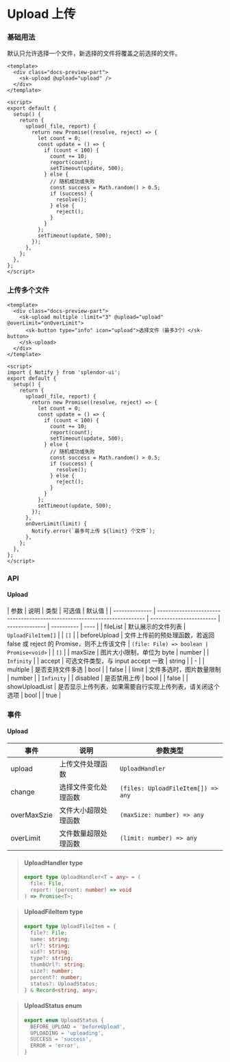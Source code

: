 # Upload 上传

### 基础用法

默认只允许选择一个文件，新选择的文件将覆盖之前选择的文件。

<UploadBasic />

```vue
<template>
  <div class="docs-preview-part">
    <sk-upload @upload="upload" />
  </div>
</template>

<script>
export default {
  setup() {
    return {
      upload(_file, report) {
        return new Promise((resolve, reject) => {
          let count = 0;
          const update = () => {
            if (count < 100) {
              count += 10;
              report(count);
              setTimeout(update, 500);
            } else {
              // 随机成功或失败
              const success = Math.random() > 0.5;
              if (success) {
                resolve();
              } else {
                reject();
              }
            }
          };
          setTimeout(update, 500);
        });
      },
    };
  },
};
</script>
```

### 上传多个文件

<UploadMultiple />

```vue
<template>
  <div class="docs-preview-part">
    <sk-upload multiple :limit="3" @upload="upload" @overLimit="onOverLimit">
      <sk-button type="info" icon="upload">选择文件（最多3个）</sk-button>
    </sk-upload>
  </div>
</template>

<script>
import { Notify } from 'splendor-ui';
export default {
  setup() {
    return {
      upload(_file, report) {
        return new Promise((resolve, reject) => {
          let count = 0;
          const update = () => {
            if (count < 100) {
              count += 10;
              report(count);
              setTimeout(update, 500);
            } else {
              // 随机成功或失败
              const success = Math.random() > 0.5;
              if (success) {
                resolve();
              } else {
                reject();
              }
            }
          };
          setTimeout(update, 500);
        });
      },
      onOverLimit(limit) {
        Notify.error(`最多可上传 ${limit} 个文件`);
      },
    };
  },
};
</script>
```

### API

#### Upload

| 参数           | 说明                                                                      | 类型                     | 可选值         | 默认值     |
| -------------- | ------------------------------------------------------------------------- | ------------------------ | -------------- | ---------- | ---- |
| fileList       | 默认展示的文件列表                                                        | `UploadFileItem[]`       |                | `[]`       |
| beforeUpload   | 文件上传前的预处理函数，若返回 false 或 reject 的 Promise，则不上传该文件 | `(file: File) => boolean | Promise<void>` |            | `[]` |
| maxSize        | 图片大小限制，单位为 byte                                                 | number                   |                | `Infinity` |
| accept         | 可选文件类型，与 input accept 一致                                        | string                   |                | -          |
| multiple       | 是否支持文件多选                                                          | bool                     |                | false      |
| limit          | 文件多选时，图片数量限制                                                  | number                   |                | `Infinity` |
| disabled       | 是否禁用上传                                                              | bool                     |                | false      |
| showUploadList | 是否显示上传列表，如果需要自行实现上传列表，请关闭这个选项                | bool                     |                | true       |

### 事件

#### Upload

| 事件        | 说明                 | 参数类型                           |
| ----------- | -------------------- | ---------------------------------- |
| upload      | 上传文件处理函数     | `UploadHandler`                    |
| change      | 选择文件变化处理函数 | `(files: UploadFileItem[]) => any` |
| overMaxSzie | 文件大小超限处理函数 | `(maxSize: number) => any`         |
| overLimit   | 文件数量超限处理函数 | `(limit: number) => any`           |

> #### UploadHandler <sk-tag ghost>type</sk-tag>
>
> ```ts
> export type UploadHandler<T = any> = (
>   file: File,
>   report: (percent: number) => void
> ) => Promise<T>;
> ```

> #### UploadFileItem <sk-tag ghost>type</sk-tag>
>
> ```ts
> export type UploadFileItem = {
>   file?: File;
>   name: string;
>   url?: string;
>   uid?: string;
>   type?: string;
>   thumbUrl?: string;
>   size?: number;
>   percent?: number;
>   status?: UploadStatus;
> } & Record<string, any>;
> ```

> #### UploadStatus <sk-tag ghost>enum</sk-tag>
>
> ```ts
> export enum UploadStatus {
>   BEFORE_UPLOAD = 'beforeUpload',
>   UPLOADING = 'uploading',
>   SUCCESS = 'success',
>   ERROR = 'error',
> }
> ```
